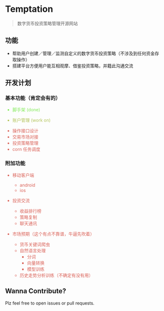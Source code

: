 # Temptation 

> 数字货币投资策略管理开源网站

## 功能

- 帮助用户创建／管理／监测自定义的数字货币投资策略（不涉及到任何资金存取操作）
- 搭建平台方便用户能互相观摩、借鉴投资策略，并籍此沟通交流

## 开发计划

### 基本功能（肯定会有的）

<div class="done">

- 脚手架 (done)

</div>

<div class="working">

- 账户管理 (work on)

</div>

<div class="todo">

- 操作接口设计
- 交易市场对接
- 投资策略管理
- corn 任务调度

</div>

### 附加功能

<div class="todo">

- 移动客户端
  - android
  - ios

- 投资交流
  - 收益排行榜
  - 策略复制
  - 聊天通讯

- 市场预期（这个有点不靠谱，牛逼先吹着）
  - 货币关键词爬虫
  - 自然语言处理
    - 分词
    - 向量转换
    - 模型训练
  - 历史走势分析训练（不确定有没有用）
  
</div>

## Wanna Contribute?

Plz feel free to open issues or pull requests.


<style type="text/css">
.done{
  color: #82ea59;
}

.working{
  color: #b2c359;
}

.todo{
  color: #da6258;
}
</style>